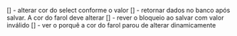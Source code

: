 [] - alterar cor do select conforme o valor
[] - retornar dados no banco após salvar. A cor do farol deve alterar
[] - rever o bloqueio ao salvar com valor inválido
[] - ver o porquê a cor do farol parou de alterar dinamicamente